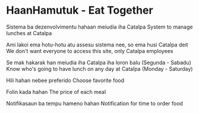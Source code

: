 # HaanHamutuk - Eat Together

Sistema ba dezenvolvimentu hahaan meiudia iha Catalpa
System to manage lunches at Catalpa

Ami lakoi ema hotu-hotu atu assesu sistema nee, so ema husi Catalpa deit
We don't want everyone to access this site, only Catalpa employees

Se mak hakarak han meiudia iha Catalpa iha loron balu (Segunda - Sabadu)
Know who's going to have lunch on any day at Catalpa (Monday - Saturday)

Hili hahan nebee preferido
Choose favorite food

Folin kada hahan
The price of each meal

Notifikasaun ba tempu hameno hahan
Notification for time to order food





